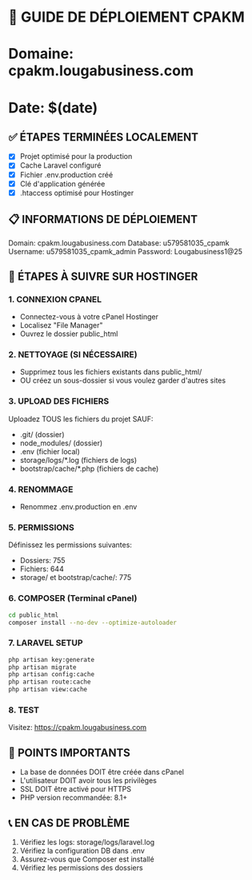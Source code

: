 # 🚀 GUIDE DE DÉPLOIEMENT CPAKM
# Domaine: cpakm.lougabusiness.com
# Date: $(date)

## ✅ ÉTAPES TERMINÉES LOCALEMENT
- [x] Projet optimisé pour la production
- [x] Cache Laravel configuré
- [x] Fichier .env.production créé
- [x] Clé d'application générée
- [x] .htaccess optimisé pour Hostinger

## 📋 INFORMATIONS DE DÉPLOIEMENT
Domain: cpakm.lougabusiness.com
Database: u579581035_cpamk
Username: u579581035_cpamk_admin
Password: Lougabusiness1@25

## 🔧 ÉTAPES À SUIVRE SUR HOSTINGER

### 1. CONNEXION CPANEL
- Connectez-vous à votre cPanel Hostinger
- Localisez "File Manager"
- Ouvrez le dossier public_html

### 2. NETTOYAGE (SI NÉCESSAIRE)
- Supprimez tous les fichiers existants dans public_html/
- OU créez un sous-dossier si vous voulez garder d'autres sites

### 3. UPLOAD DES FICHIERS
Uploadez TOUS les fichiers du projet SAUF:
- .git/ (dossier)
- node_modules/ (dossier)
- .env (fichier local)
- storage/logs/*.log (fichiers de logs)
- bootstrap/cache/*.php (fichiers de cache)

### 4. RENOMMAGE
- Renommez .env.production en .env

### 5. PERMISSIONS
Définissez les permissions suivantes:
- Dossiers: 755
- Fichiers: 644
- storage/ et bootstrap/cache/: 775

### 6. COMPOSER (Terminal cPanel)
```bash
cd public_html
composer install --no-dev --optimize-autoloader
```

### 7. LARAVEL SETUP
```bash
php artisan key:generate
php artisan migrate
php artisan config:cache
php artisan route:cache
php artisan view:cache
```

### 8. TEST
Visitez: https://cpakm.lougabusiness.com

## 🚨 POINTS IMPORTANTS
- La base de données DOIT être créée dans cPanel
- L'utilisateur DOIT avoir tous les privilèges
- SSL DOIT être activé pour HTTPS
- PHP version recommandée: 8.1+

## 📞 EN CAS DE PROBLÈME
1. Vérifiez les logs: storage/logs/laravel.log
2. Vérifiez la configuration DB dans .env
3. Assurez-vous que Composer est installé
4. Vérifiez les permissions des dossiers